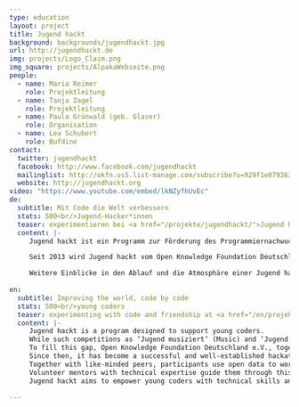 ```yaml
---
type: education
layout: project
title: Jugend hackt
background: backgrounds/jugendhackt.jpg
url: http://jugendhackt.de
img: projects/Logo_Claim.png
img_square: projects/AlpakaWebseite.png
people:
  - name: Maria Reimer
    role: Projektleitung
  - name: Tanja Zagel
    role: Projektleitung
  - name: Paula Grünwald (geb. Glaser)
    role: Organisation
  - name: Lea Schubert
    role: Bufdine
contact:
  twitter: jugendhackt
  facebook: http://www.facebook.com/jugendhackt
  mailinglist: http://okfn.us5.list-manage.com/subscribe?u=929f1e07936386d34833e20d1&id=47735af82e
  website: http://jugendhackt.org
video: "https://www.youtube.com/embed/lkNZyfhUvEc"
de:
  subtitle: Mit Code die Welt verbessern
  stats: 500<br/>Jugend-Hacker*innen
  teaser: experimentieren bei <a href="/projekte/jugendhackt/">Jugend hackt</a> mit Code und Freundschaft.
  content: |-
     Jugend hackt ist ein Programm zur Förderung des Programmiernachwuchses im deutschsprachigen Raum: Unter dem Motto “Mit Code die Welt verbessern” tüfteln die Teilnehmenden gemeinsam mit der Hilfe ehrenamtlicher Mentor/innen an Prototypen, digitalen Werkzeugen und Konzepten für ihre Vision einer besseren Gesellschaft.

     Seit 2013 wird Jugend hackt vom Open Knowledge Foundation Deutschland e.V. und mediale pfade.org e.V. veranstaltet. Die anhaltend große Nachfrage hat 2015 dazu geführt, dass neben dem Hauptevent in Berlin, auch zusätzliche vier Events in Dresden, Ulm, Köln und Hamburg stattfanden. 2016 fanden mit Jugend hackt Österreich in Linz und Jugend hackt Schweiz in Zürich auch erstmalig Veranstaltungen in weiteren Ländern statt. Außerdem freuen wir uns, dass es zusammen mit dem Goethe-Institut seit 2016 auch möglich ist, einige Teilnehmenden aus Deutschland im Rahmens des Programms [“Vernetzte Welten”](https://www.goethe.de/ins/kr/de/spr/unt/ver/20895014.html) zu Events in Ostasien mitnehmen zu können. 2017 vergrößerte sich die Jugend hackt Familie in Deutschland zudem um Jugend hackt in Frankfurt am Main und Halle (Saale). Seit vergangenem Jahr bieten wir mit [Hello World](https://jugendhackt.org/helloworld/) außerdem Workshops für Programmier-Einsteiger/innen in NRW und Linz an. Dort lernen Kinder und Jugendliche unter anderem spielerisch Programmiergrundlagen, löten oder 3D-drucken. Wir freuen uns, dass die Jugend hackt Familie auch 2018 weiter wächst: in diesem Jahr bieten wir zusätzlich Events in Schwerin und Heidelberg an!

     Weitere Einblicke in den Ablauf und die Atmosphäre einer Jugend hackt Veranstaltung, geben unsere [Dokuvideos](https://www.youtube.com/watch?v=o9CJYnZft1c&list=PLQsLR7zBwcw26l7KPAs2FtMqPxWB2ZZFh&index=10). Außerdem beschreibt unser 2016 herausgegebenes [Handbuch](http://www.handbuch.jugendhackt.de/) das Konzept hinter Jugend hackt und bietet einen detaillierten Einblick in unsere Arbeitsweise. 2014 und 2015 wurde Jugend hackt durch eine [wissenschaftliche Evaluation](https://jugendhackt.org/files/2015/03/Jugend-hackt-Kurzversion.pdf) begleitet, die die Wirkung des Programms untersucht und bestätigt hat. Gute Eindrücke liefern zudem die [Pressestimmen](https://jugendhackt.org/presse/) auf unserer Presseseite. Am besten jedoch versteht man Jugend hackt durch die tollen Projektideen und -umsetzungen der Jugendlichen. [Hier](http://www.jugendhackt.org/projekte) findet siche eine ausführliche Übersicht.
     
en:
  subtitle: Improving the world, code by code
  stats: 500<br/>young coders
  teaser: experimenting with code and friendship at <a href="/en/projekte/jugendhackt/">Jugend hackt</a>.
  content: |- 
     Jugend hackt is a program designed to support young coders. 
     While such competitions as ‘Jugend musiziert’ (Music) and ‘Jugend forscht’ (Science) have been established in Germany for decades, there are few intiatives directed towards young talent in the field of software development. 
     To fill this gap, Open Knowledge Foundation Deutschland e.V., together with the media education agency, Mediale Pfade, organized the first Jugend hackt event in 2013. 
     Since then, it has become a successful and well-established hackathon for young coders from all over Germany. 
     Together with like-minded peers, participants use open data to work on prototypes, digital tools, and concepts in order to contribute to their vision of a better society. 
     Volunteer mentors with technical expertise guide them through this process. 
     Jugend hackt aims to empower young coders with technical skills and to familiarize them with the creative and political contexts in which these skills can be applied. 'Improving the world, code by code', that is Jugend hackt's message. 
     
---
```


